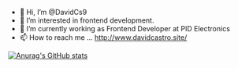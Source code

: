 - 👋 Hi, I’m @DavidCs9
- 👀 I’m interested in frontend development.
- 🌱 I’m currently working as Frontend Developer at PID Electronics
- 📫 How to reach me ... http://www.davidcastro.site/
  
[![Anurag's GitHub stats](https://github-readme-stats.vercel.app/api?username=DavidCs9&show_icons=true&theme=radical&rank_icon=github)](https://github.com/DavidCs9)

<!---
DavidCs9/DavidCs9 is a ✨ special ✨ repository because its `README.md` (this file) appears on your GitHub profile.
You can click the Preview link to take a look at your changes.
--->
